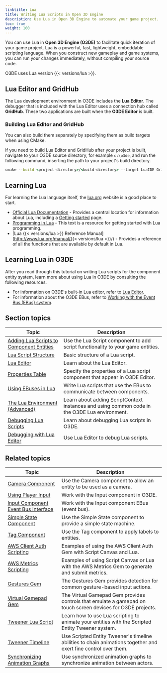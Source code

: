 ```yaml
---
linktitle: Lua
title: Writing Lua Scripts in Open 3D Engine
description: Use Lua in Open 3D Engine to automate your game project.
toc: true
weight: 100
---
```


You can use Lua in **Open 3D Engine (O3DE)** to facilitate quick iteration of your game project. Lua is a powerful, fast, lightweight, embeddable scripting language. When you construct new gameplay and game systems, you can run your changes immediately, without compiling your source code.

O3DE uses Lua version {{< versions/lua >}}.

## Lua Editor and GridHub

The Lua development environment in O3DE includes the **Lua Editor**. The debugger that is included with the Lua Editor uses a connection hub called **GridHub**. These two applications are built when the **O3DE Editor** is built.

### Building Lua Editor and GridHub

You can also build them separately by specifying them as build targets when using CMake.

If you need to build Lua Editor and GridHub after your project is built, navigate to your O3DE source directory, for example `c:\o3de`, and run the following command, inserting the path to your project's build directory.

```cmd
cmake --build <project-directory>/<build-directory> --target LuaIDE GridHub --config profile -- /m
```

## Learning Lua 

For learning the Lua language itself, the [lua.org](http://www.lua.org) website is a good place to start.
+ [Official Lua Documentation](http://www.lua.org/docs.html) - Provides a central location for information about Lua, including a [Getting started](http://www.lua.org/start.html) page.
+ [Programming in Lua](http://www.lua.org/pil/) - This text is a resource for getting started with Lua programming.
+ [Lua {{< versions/lua >}} Reference Manual](http://www.lua.org/manual/{{< versions/lua >}}/) - Provides a reference of all the functions that are available by default in Lua.

## Learning Lua in O3DE 

After you read through this tutorial on writing Lua scripts for the component entity system, learn more about using Lua in O3DE by consulting the following resources.

  + For information on O3DE's built-in Lua editor, refer to [Lua Editor](./lua-editor).
  + For information about the O3DE EBus, refer to [Working with the Event Bus (EBus) system](/docs/user-guide/engine/ebus).
  
## Section topics

| Topic | Description |
| --- | --- |
| [Adding Lua Scripts to Component Entities](add-lua-script) | Use the Lua Script component to add script functionality to your game entities. |
| [Lua Script Structure](basic-lua-script) | Basic structure of a Lua script. |
| [Lua Editor](lua-editor) | Learn about the Lua Editor. |
| [Properties Table](properties) | Specify the properties of a Lua script component that appear in O3DE Editor. |
| [Using EBuses in Lua](ebus) | Write Lua scripts that use the EBus to communicate between components. |
| [The Lua Environment (Advanced)](environment) | Learn about adding ScriptContext instances and using common code in the O3DE Lua environment. |
| [Debugging Lua Scripts](debugging-scripts) | Learn about debugging Lua scripts in O3DE. |
| [Debugging with Lua Editor](debugging-tutorial) | Use Lua Editor to debug Lua scripts. |

## Related topics

| Topic | Description |
| --- | --- |
| [Camera Component](/docs/user-guide/components/reference/camera/camera) | Use the Camera component to allow an entity to be used as a camera. |
| [Using Player Input](/docs/user-guide/interactivity/input/working-with-the-input-component) |  Work with the Input component in O3DE. |
| [Input Component Event Bus Interface](/docs/user-guide/components/reference/gameplay/input-event-bus-interface) | Work with the Input component EBus (event bus). |
| [Simple State Component](/docs/user-guide/components/reference/gameplay/simple-state) | Use the Simple State component to provide a simple state machine. |
| [Tag Component](/docs/user-guide/components/reference/gameplay/tag) | Use the Tag component to apply labels to entities. |
| [AWS Client Auth Scripting](/docs/user-guide/gems/reference/aws/aws-client-auth/scripting) | Examples of using the AWS Client Auth Gem with Script Canvas and Lua. |
| [AWS Metrics Scripting](/docs/user-guide/gems/reference/aws/aws-metrics/scripting) | Examples of using Script Canvas or Lua with the AWS Metrics Gem to generate and submit metrics. |
| [Gestures Gem](/docs/user-guide/gems/reference/input/gestures) | The Gestures Gem provides detection for common gesture-based input actions. |
| [Virtual Gamepad Gem](/docs/user-guide/gems/reference/input/virtual-gamepad) | The Virtual Gamepad Gem provides controls that emulate a gamepad on touch screen devices for O3DE projects. |
| [Tweener Lua Script](/docs/user-guide/interactivity/user-interface/animating/tweener-system/tweener-lua-code) | Learn how to use Lua scripting to animate your entities with the Scripted Entity Tweener system. |
| [Tweener Timeline](/docs/user-guide/interactivity/user-interface/animating/tweener-system/tweener-timeline) | Use Scripted Entity Tweener's timeline abilities to chain animations together and exert fine control over them. |
| [Synchronizing Animation Graphs](/docs/user-guide/visualization/animation/character-editor/sync-graph) | Use synchronized animation graphs to synchronize animation between actors. |
